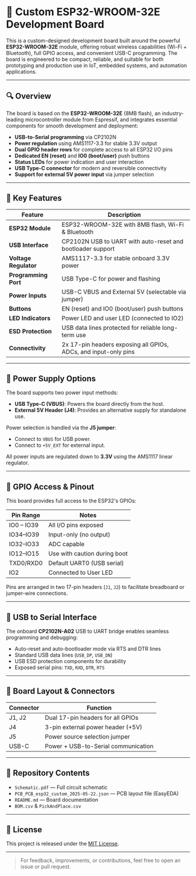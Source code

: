 # 📘 Custom ESP32-WROOM-32E Development Board

This is a custom-designed development board built around the powerful **ESP32-WROOM-32E** module, offering robust wireless capabilities (Wi-Fi + Bluetooth), full GPIO access, and convenient USB-C programming. The board is engineered to be compact, reliable, and suitable for both prototyping and production use in IoT, embedded systems, and automation applications.

---

## 🔍 Overview

The board is based on the **ESP32-WROOM-32E** (8MB flash), an industry-leading microcontroller module from Espressif, and integrates essential components for smooth development and deployment:

- **USB-to-Serial programming** via CP2102N
- **Power regulation** using AMS1117-3.3 for stable 3.3V output
- **Dual GPIO header rows** for complete access to all ESP32 I/O pins
- **Dedicated EN (reset)** and **IO0 (boot/user)** push buttons
- **Status LEDs** for power indication and user interaction
- **USB Type-C connector** for modern and reversible connectivity
- **Support for external 5V power input** via jumper selection

---

## 🧠 Key Features

| Feature               | Description                                                    |
|------------------------|----------------------------------------------------------------|
| **ESP32 Module**       | ESP32-WROOM-32E with 8MB flash, Wi-Fi & Bluetooth               |
| **USB Interface**      | CP2102N USB to UART with auto-reset and bootloader support     |
| **Voltage Regulator**  | AMS1117-3.3 for stable onboard 3.3V power                      |
| **Programming Port**   | USB Type-C for power and flashing                              |
| **Power Inputs**       | USB-C VBUS and External 5V (selectable via jumper)             |
| **Buttons**            | EN (reset) and IO0 (boot/user) push buttons                    |
| **LED Indicators**     | Power LED and user LED (connected to IO2)                      |
| **ESD Protection**     | USB data lines protected for reliable long-term use            |
| **Connectivity**       | 2x 17-pin headers exposing all GPIOs, ADCs, and input-only pins|

---

## 🔌 Power Supply Options

The board supports two power input methods:

- **USB Type-C (VBUS)**: Powers the board directly from the host.
- **External 5V Header (J4)**: Provides an alternative supply for standalone use.

Power selection is handled via the **J5 jumper**:
- Connect to `VBUS` for USB power.
- Connect to `+5V_EXT` for external input.

All power inputs are regulated down to **3.3V** using the AMS1117 linear regulator.

---

## 📐 GPIO Access & Pinout

This board provides full access to the ESP32's GPIOs:

| Pin Range    | Notes                        |
|--------------|------------------------------|
| IO0 – IO39   | All I/O pins exposed         |
| IO34–IO39    | Input-only (no output)       |
| IO32–IO33    | ADC capable                  |
| IO12–IO15    | Use with caution during boot |
| TXD0/RXD0    | Default UART0 (USB serial)   |
| IO2          | Connected to User LED        |

Pins are arranged in two 17-pin headers (`J1`, `J2`) to facilitate breadboard or jumper-wire connections.

---

## 🔧 USB to Serial Interface

The onboard **CP2102N-A02** USB to UART bridge enables seamless programming and debugging:

- Auto-reset and auto-bootloader mode via RTS and DTR lines
- Standard USB data lines (`USB_DP`, `USB_DN`)
- USB ESD protection components for durability
- Exposed serial pins: `TXD`, `RXD`, `DTR`, `RTS`

---

## 🧩 Board Layout & Connectors

| Connector | Function                            |
|-----------|-------------------------------------|
| J1, J2    | Dual 17-pin headers for all GPIOs   |
| J4        | 3-pin external power header (+5V)   |
| J5        | Power source selection jumper       |
| USB-C     | Power + USB-to-Serial communication |

---

## 📄 Repository Contents

- `Schematic.pdf` — Full circuit schematic
- `PCB_PCB_esp32_custom_2025-05-22.json` — PCB layout file (EasyEDA)
- `README.md` — Board documentation
- `BOM.csv` & `PickAndPlace.csv` 

---



## 📝 License

This project is released under the [MIT License](LICENSE).

---

> For feedback, improvements, or contributions, feel free to open an issue or pull request.
